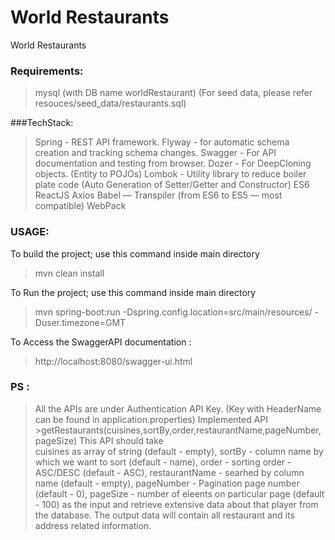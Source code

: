 # World Restaurants
World Restaurants 


### Requirements:
> mysql (with DB name worldRestaurant)
(For seed data, please refer resouces/seed_data/restaurants.sql)

###TechStack:
> Spring - REST API framework.
> Flyway - for automatic schema creation and tracking schema changes.
> Swagger - For API documentation and testing from browser.
> Dozer  -  For DeepCloning objects. (Entity to POJOs)
> Lombok   -  Utility library to reduce boiler plate code (Auto Generation of Setter/Getter and Constructor)
> ES6
> ReactJS
> Axios
> Babel   — Transpiler (from ES6 to ES5 — most compatible)
> WebPack

### USAGE:

To build the project; use this command inside main directory
> mvn clean install

To Run the project; use this command inside main directory
> mvn spring-boot:run -Dspring.config.location=src/main/resources/ -Duser.timezone=GMT

To Access the SwaggerAPI documentation :
> http://localhost:8080/swagger-ui.html


### PS :
> All the APIs are under Authentication API Key. (Key with HeaderName can be found in application.properties)
> Implemented API
    >getRestaurants(cuisines,sortBy,order,restaurantName,pageNumber,pageSize)
     This API should take  
        cuisines as array of string (default - empty),
        sortBy - column name by which we want to sort (default - name),
        order - sorting order - ASC/DESC (default - ASC),
        restaurantName - searhed by column name (default - empty),
        pageNumber - Pagination page number (default - 0),
        pageSize - number of eleents on particular page (default - 100)
        as the input and retrieve extensive data about that player from the database.
     The output data will contain all restaurant and its address related information.

